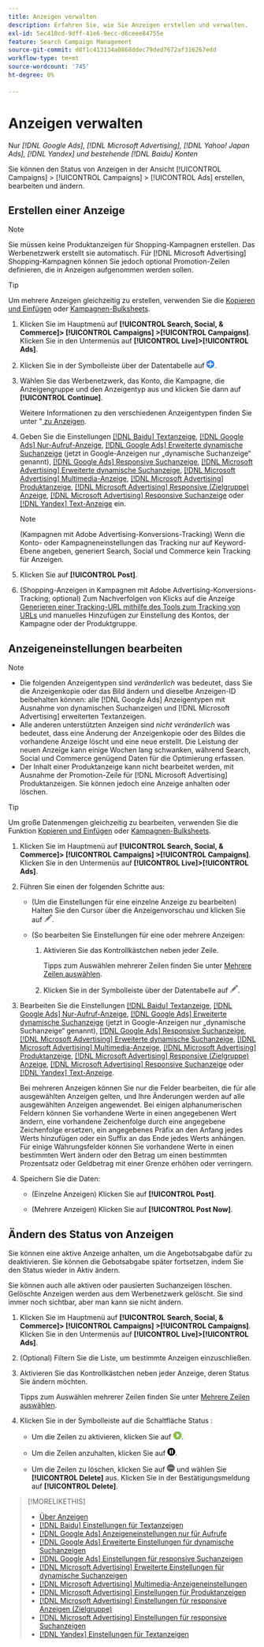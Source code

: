 ```yaml
---
title: Anzeigen verwalten
description: Erfahren Sie, wie Sie Anzeigen erstellen und verwalten.
exl-id: 5ec410cd-9dff-41e6-9ecc-d6ceee84755e
feature: Search Campaign Management
source-git-commit: d0f1c413134a0868ddec79ded7672af316267edd
workflow-type: tm+mt
source-wordcount: '745'
ht-degree: 0%

---
```


# Anzeigen verwalten

Nur *[!DNL Google Ads], [!DNL Microsoft Advertising], [!DNL Yahoo! Japan Ads], [!DNL Yandex] und bestehende [!DNL Baidu] Konten*

Sie können den Status von Anzeigen in der Ansicht [!UICONTROL Campaigns] > [!UICONTROL Campaigns] > [!UICONTROL Ads] erstellen, bearbeiten und ändern.

## Erstellen einer Anzeige

>[!NOTE]
>
>Sie müssen keine Produktanzeigen für Shopping-Kampagnen erstellen. Das Werbenetzwerk erstellt sie automatisch. Für [!DNL Microsoft Advertising] Shopping-Kampagnen können Sie jedoch optional Promotion-Zeilen definieren, die in Anzeigen aufgenommen werden sollen.

>[!TIP]
>
>Um mehrere Anzeigen gleichzeitig zu erstellen, verwenden Sie die [Kopieren und Einfügen](/help/search-social-commerce/campaign-management/campaigns/copy-paste.md) oder [Kampagnen-Bulksheets](/help/search-social-commerce/campaign-management/bulksheets/bulksheet-about.md).

1. Klicken Sie im Hauptmenü auf **[!UICONTROL Search, Social, & Commerce]> [!UICONTROL Campaigns] >[!UICONTROL Campaigns]**. Klicken Sie in den Untermenüs auf **[!UICONTROL Live]>[!UICONTROL Ads]**.

1. Klicken Sie in der Symbolleiste über der Datentabelle auf ![Erstellen](/help/search-social-commerce/assets/add.png "Erstellen").

1. Wählen Sie das Werbenetzwerk, das Konto, die Kampagne, die Anzeigengruppe und den Anzeigentyp aus und klicken Sie dann auf **[!UICONTROL Continue]**.

   Weitere Informationen zu den verschiedenen Anzeigentypen finden Sie unter &quot;[&#x200B; zu Anzeigen](ad-about.md).

1. Geben Sie die Einstellungen [[!DNL Baidu] Textanzeige](ad-settings-baidu-text.md), [[!DNL Google Ads] Nur-Aufruf-Anzeige](ad-settings-google-call.md), [[!DNL Google Ads] Erweiterte dynamische Suchanzeige](ad-settings-google-dsa.md) (jetzt in Google-Anzeigen nur „dynamische Suchanzeige“ genannt), [[!DNL Google Ads] Responsive Suchanzeige](ad-settings-google-rsa.md), [[!DNL Microsoft Advertising] Erweiterte dynamische Suchanzeige](ad-settings-microsoft-dsa.md), [[!DNL Microsoft Advertising] Multimedia-Anzeige](ad-settings-microsoft-multimedia.md), [[!DNL Microsoft Advertising] Produktanzeige](ad-settings-microsoft-product.md), [[!DNL Microsoft Advertising] Responsive (Zielgruppe) Anzeige](ad-settings-microsoft-responsive.md), [[!DNL Microsoft Advertising] Responsive Suchanzeige](ad-settings-microsoft-rsa.md) oder [[!DNL Yandex] Text-Anzeige](ad-settings-yandex-text.md) ein.

   >[!NOTE]
   >
   >(Kampagnen mit Adobe Advertising-Konversions-Tracking) Wenn die Konto- oder Kampagneneinstellungen das Tracking nur auf Keyword-Ebene angeben, generiert Search, Social und Commerce kein Tracking für Anzeigen.

1. Klicken Sie auf **[!UICONTROL Post]**.

1. (Shopping-Anzeigen in Kampagnen mit Adobe Advertising-Konversions-Tracking; optional) Zum Nachverfolgen von Klicks auf die Anzeige [Generieren einer Tracking-URL mithilfe des Tools zum Tracking von URLs](/help/search-social-commerce/tools/click-tracking-url-generate.md) und manuelles Hinzufügen zur Einstellung des Kontos, der Kampagne oder der Produktgruppe.

## Anzeigeneinstellungen bearbeiten

>[!NOTE]
>
>* Die folgenden Anzeigentypen sind *veränderlich* was bedeutet, dass Sie die Anzeigenkopie oder das Bild ändern und dieselbe Anzeigen-ID beibehalten können: alle [!DNL Google Ads] Anzeigentypen mit Ausnahme von dynamischen Suchanzeigen und [!DNL Microsoft Advertising] erweiterten Textanzeigen.
>* Alle anderen unterstützten Anzeigen sind *nicht veränderlich* was bedeutet, dass eine Änderung der Anzeigenkopie oder des Bildes die vorhandene Anzeige löscht und eine neue erstellt. Die Leistung der neuen Anzeige kann einige Wochen lang schwanken, während Search, Social und Commerce genügend Daten für die Optimierung erfassen.
>* Der Inhalt einer Produktanzeige kann nicht bearbeitet werden, mit Ausnahme der Promotion-Zeile für [!DNL Microsoft Advertising] Produktanzeigen. Sie können jedoch eine Anzeige anhalten oder löschen.

>[!TIP]
>
>Um große Datenmengen gleichzeitig zu bearbeiten, verwenden Sie die Funktion [Kopieren und Einfügen](/help/search-social-commerce/campaign-management/campaigns/copy-paste.md) oder [Kampagnen-Bulksheets](/help/search-social-commerce/campaign-management/bulksheets/bulksheet-about.md).

1. Klicken Sie im Hauptmenü auf **[!UICONTROL Search, Social, & Commerce]> [!UICONTROL Campaigns] >[!UICONTROL Campaigns]**. Klicken Sie in den Untermenüs auf **[!UICONTROL Live]>[!UICONTROL Ads]**.

1. Führen Sie einen der folgenden Schritte aus:

   * (Um die Einstellungen für eine einzelne Anzeige zu bearbeiten) Halten Sie den Cursor über die Anzeigenvorschau und klicken Sie auf ![Bearbeiten](/help/search-social-commerce/assets/edit.png "Bearbeiten").

   * (So bearbeiten Sie Einstellungen für eine oder mehrere Anzeigen:

      1. Aktivieren Sie das Kontrollkästchen neben jeder Zeile.

         Tipps zum Auswählen mehrerer Zeilen finden Sie unter [Mehrere Zeilen auswählen](/help/search-social-commerce/common-tasks/navigation-editing-selection/multiple-rows-select.md).

      1. Klicken Sie in der Symbolleiste über der Datentabelle auf ![Bearbeiten](/help/search-social-commerce/assets/edit.png "Bearbeiten").

1. Bearbeiten Sie die Einstellungen [[!DNL Baidu] Textanzeige](ad-settings-baidu-text.md), [[!DNL Google Ads] Nur-Aufruf-Anzeige](ad-settings-google-call.md), [[!DNL Google Ads] Erweiterte dynamische Suchanzeige](ad-settings-google-dsa.md) (jetzt in Google-Anzeigen nur „dynamische Suchanzeige“ genannt), [[!DNL Google Ads] Responsive Suchanzeige](ad-settings-google-rsa.md), [[!DNL Microsoft Advertising] Erweiterte dynamische Suchanzeige](ad-settings-microsoft-dsa.md), [[!DNL Microsoft Advertising] Multimedia-Anzeige](ad-settings-microsoft-multimedia.md), [[!DNL Microsoft Advertising] Produktanzeige](ad-settings-microsoft-product.md), [[!DNL Microsoft Advertising] Responsive (Zielgruppe) Anzeige](ad-settings-microsoft-responsive.md), [[!DNL Microsoft Advertising] Responsive Suchanzeige](ad-settings-microsoft-rsa.md) oder [[!DNL Yandex] Text-Anzeige](ad-settings-yandex-text.md).

   Bei mehreren Anzeigen können Sie nur die Felder bearbeiten, die für alle ausgewählten Anzeigen gelten, und Ihre Änderungen werden auf alle ausgewählten Anzeigen angewendet. Bei einigen alphanumerischen Feldern können Sie vorhandene Werte in einen angegebenen Wert ändern, eine vorhandene Zeichenfolge durch eine angegebene Zeichenfolge ersetzen, ein angegebenes Präfix an den Anfang jedes Werts hinzufügen oder ein Suffix an das Ende jedes Werts anhängen. Für einige Währungsfelder können Sie vorhandene Werte in einen bestimmten Wert ändern oder den Betrag um einen bestimmten Prozentsatz oder Geldbetrag mit einer Grenze erhöhen oder verringern.

1. Speichern Sie die Daten:

   * (Einzelne Anzeigen) Klicken Sie auf **[!UICONTROL Post]**.

   * (Mehrere Anzeigen) Klicken Sie auf **[!UICONTROL Post Now]**.

## Ändern des Status von Anzeigen

Sie können eine aktive Anzeige anhalten, um die Angebotsabgabe dafür zu deaktivieren. Sie können die Gebotsabgabe später fortsetzen, indem Sie den Status wieder in Aktiv ändern.

Sie können auch alle aktiven oder pausierten Suchanzeigen löschen. Gelöschte Anzeigen werden aus dem Werbenetzwerk gelöscht. Sie sind immer noch sichtbar, aber man kann sie nicht ändern.

1. Klicken Sie im Hauptmenü auf **[!UICONTROL Search, Social, & Commerce]> [!UICONTROL Campaigns] >[!UICONTROL Campaigns]**. Klicken Sie in den Untermenüs auf **[!UICONTROL Live]>[!UICONTROL Ads]**.

1. (Optional) Filtern Sie die Liste, um bestimmte Anzeigen einzuschließen.

1. Aktivieren Sie das Kontrollkästchen neben jeder Anzeige, deren Status Sie ändern möchten.

   Tipps zum Auswählen mehrerer Zeilen finden Sie unter [Mehrere Zeilen auswählen](/help/search-social-commerce/common-tasks/navigation-editing-selection/multiple-rows-select.md).

1. Klicken Sie in der Symbolleiste auf die Schaltfläche Status :

   * Um die Zeilen zu aktivieren, klicken Sie auf ![Aktivieren](/help/search-social-commerce/assets/activate.png "Aktivieren").

   * Um die Zeilen anzuhalten, klicken Sie auf ![Pause](/help/search-social-commerce/assets/pause.png "Pause").

   * Um die Zeilen zu löschen, klicken Sie auf ![Mehr](/help/search-social-commerce/assets/more.png "Mehr") und wählen Sie **[!UICONTROL Delete]** aus. Klicken Sie in der Bestätigungsmeldung auf **[!UICONTROL Delete]**.

>[!MORELIKETHIS]
>
>* [Über Anzeigen](ad-about.md)
>* [[!DNL Baidu] Einstellungen für Textanzeigen](ad-settings-baidu-text.md)
>* [[!DNL Google Ads] Anzeigeneinstellungen nur für Aufrufe](ad-settings-google-call.md)
>* [[!DNL Google Ads] Erweiterte Einstellungen für dynamische Suchanzeigen](ad-settings-google-dsa.md)
>* [[!DNL Google Ads] Einstellungen für responsive Suchanzeigen](ad-settings-google-rsa.md)
>* [[!DNL Microsoft Advertising] Erweiterte Einstellungen für dynamische Suchanzeigen](ad-settings-microsoft-dsa.md)
>* [[!DNL Microsoft Advertising] Multimedia-Anzeigeneinstellungen](ad-settings-microsoft-multimedia.md)
>* [[!DNL Microsoft Advertising] Einstellungen für Produktanzeigen](ad-settings-microsoft-product.md)
>* [[!DNL Microsoft Advertising] Einstellungen für responsive Anzeigen (Zielgruppe)](ad-settings-microsoft-responsive.md)
>* [[!DNL Microsoft Advertising] Einstellungen für responsive Suchanzeigen](ad-settings-microsoft-rsa.md)
>* [[!DNL Yandex] Einstellungen für Textanzeigen](ad-settings-yandex-text.md)
